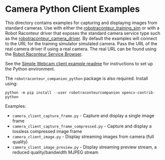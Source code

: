 # Camera Python Client Examples

This directory contains examples for capturing and displaying images from standard cameras.
Use with either the [robotraconteur_training_sim](https://github.com/robotraconteur-contrib/robotraconteur_training_sim)
or with a Robot Raconteur driver that exposes the standard camera service type such as the
[robotraconteur_camera_driver](https://github.com/robotraconteur-contrib/robotraconteur_camera_driver).
By default the examples will connect to the URL for the training
simulator simulated camera. Pass the URL of the real camera driver if using a real camera.
The real URL can be found using the
[Robot Raconteur Service Browser](https://github.com/robotraconteur/RobotRaconteur_ServiceBrowser).

See the [Simple Webcam client example readme](../../../simple_webcam/python/client/README.md)
for instructions to set up the Python environment.

The `robotraconteur_companion_python` package is also required. Install using:

```
python -m pip install --user robotraconteurcompanion opencv-contrib-python
```

Examples:

- `camera_client_capture_frame.py` - Capture and display a single image frame
- `camera_client_capture_frame_compressed.py` - Capture and display a lossless compressed image frame
- `camera_client_image.py` - Display streaming images from camera (full quality)
- `camera_client_image_preview.py` - Display streaming preview stream, a reduced quality/bandwidth MJPEG stream
